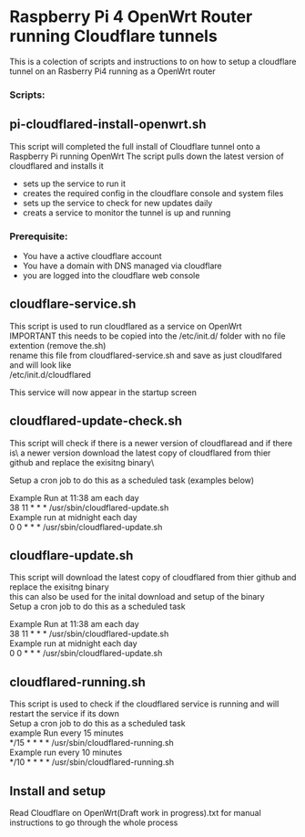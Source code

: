 # Raspberry Pi 4 OpenWrt Router running Cloudflare tunnels

This is a colection of scripts and instructions to on how to setup a cloudflare tunnel on an Rasberry Pi4 running as a OpenWrt router

### Scripts:



## pi-cloudflared-install-openwrt.sh
This script will completed the full install of Cloudflare tunnel onto a Raspberry Pi running OpenWrt
The script pulls down the latest version of cloudflared and installs it 
- sets up the service to run it 
- creates the required config in the cloudflare console and  system files
- sets up the service to check for new updates daily 
- creats a service to monitor the tunnel is up and running



### Prerequisite:
- You have a active cloudflare account
- You have a domain with DNS managed via cloudflare
- you are logged into the cloudflare web console 

## cloudflare-service.sh

  This script is used to run cloudflared as a service on OpenWrt \
  IMPORTANT this needs to be copied into the /etc/init.d/ folder with no file extention (remove the.sh)\
  rename this file from cloudflared-service.sh and save as just cloudlfared and will look like \
  /etc/init.d/cloudflared
  
  This service will now appear in the startup screen

## cloudflared-update-check.sh

  This script will check if there is a newer version of cloudflaread and if there is\ 
  a newer version download the latest copy of cloudflared from thier github and replace the exisitng binary\
  
  Setup a cron job to do this as a scheduled task (examples below)
  
  Example Run at 11:38 am each day\
  38 11 * * * /usr/sbin/cloudflared-update.sh\
  Example run at midnight each day\
  0 0 * * * /usr/sbin/cloudflared-update.sh

## cloudflare-update.sh

  This script will download the latest copy of cloudflared from thier github and replace the exisitng binary\
  this can also be used for the inital download and setup of the binary\
  Setup a cron job to do this as a scheduled task
  
  Example Run at 11:38 am each day\
  38 11 * * * /usr/sbin/cloudflared-update.sh\
  Example run at midnight each day\
  0 0 * * * /usr/sbin/cloudflared-update.sh
  
## cloudflared-running.sh

This script is used to check if the cloudflared service is running and will restart the service if its down\
Setup a cron job to do this as a scheduled task\
example Run every 15 minutes\
*/15  * * * * /usr/sbin/cloudflared-running.sh\
Example run every 10 minutes\
*/10  * * * * /usr/sbin/cloudflared-running.sh

## Install and setup
Read Cloudflare on OpenWrt(Draft work in progress).txt for manual instructions to go through the whole process

